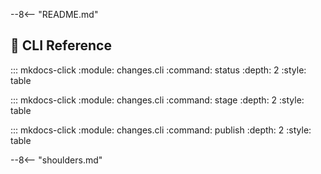 
--8<-- "README.md"

## 📖 CLI Reference

::: mkdocs-click
    :module: changes.cli
    :command: status
    :depth: 2
    :style: table

::: mkdocs-click
    :module: changes.cli
    :command: stage
    :depth: 2
    :style: table

::: mkdocs-click
    :module: changes.cli
    :command: publish
    :depth: 2
    :style: table

--8<-- "shoulders.md"

[pipx]: https://pipxproject.github.io/pipx/
